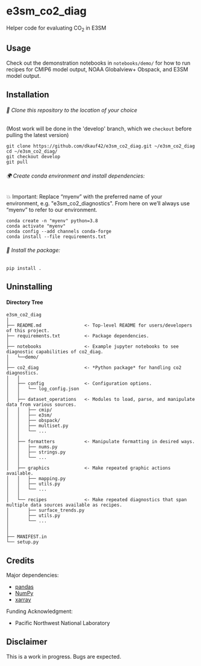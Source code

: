 # e3sm_co2_diag
Helper code for evaluating CO<sub>2</sub> in E3SM

## Usage

Check out the demonstration notebooks in `notebooks/demo/` 
for how to run recipes for CMIP6 model output, NOAA Globalview+ Obspack, and E3SM model output.


## Installation

###### 👥  Clone this repository to the location of your choice

(Most work will be done in the 'develop' branch, which we `checkout` before pulling the latest version)
```shell script
git clone https://github.com/dkauf42/e3sm_co2_diag.git ~/e3sm_co2_diag
cd ~/e3sm_co2_diag/
git checkout develop
git pull
```

###### 🌍  Create conda environment and install dependencies:

💥 Important: Replace “myenv” with the preferred name of your environment, e.g. "e3sm_co2_diagnostics". 
From here on we’ll always use “myenv” to refer to our environment.

```shell script
conda create -n "myenv" python=3.8
conda activate "myenv"
conda config --add channels conda-forge
conda install --file requirements.txt
```

###### 💾  Install the package:
```shell script
pip install .
```

## Uninstalling

#### Directory Tree
```
e3sm_co2_diag
│
├── README.md                <- Top-level README for users/developers of this project.
├── requirements.txt         <- Package dependencies.
│
├── notebooks                <- Example jupyter notebooks to see diagnostic capabilities of co2_diag.
│   └──demo/
│
├── co2_diag                 <- *Python package* for handling co2 diagnostics.
│   │
│   ├── config               <- Configuration options.
│   │   └── log_config.json
│   │
│   ├── dataset_operations   <- Modules to load, parse, and manipulate data from various sources.
│   │   ├── cmip/
│   │   ├── e3sm/
│   │   ├── obspack/
│   │   ├── multiset.py
│   │   └── ...
│   │
│   ├── formatters           <- Manipulate formatting in desired ways.
│   │   ├── nums.py
│   │   ├── strings.py
│   │   └── ...
│   │
│   ├── graphics             <- Make repeated graphic actions available. 
│   │   ├── mapping.py
│   │   ├── utils.py
│   │   └── ...
│   │
│   └── recipes              <- Make repeated diagnostics that span multiple data sources available as recipes. 
│       ├── surface_trends.py
│       ├── utils.py
│       └── ...
│
│
├── MANIFEST.in
└── setup.py
```

## Credits

Major dependencies:

* [pandas](https://pandas.pydata.org/)
* [NumPy](https://www.numpy.org)
* [xarray](http://xarray.pydata.org/en/stable/)

Funding Acknowledgment:

* Pacific Northwest National Laboratory

## Disclaimer

This is a work in progress.  Bugs are expected.